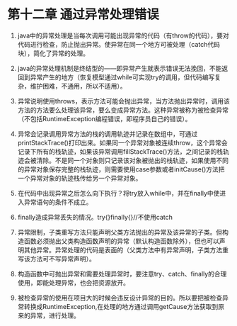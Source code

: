# 第十二章 通过异常处理错误 #
1. java中的异常处理是当每次调用可能出现异常的代码（有throw的代码），要对代码进行检查，防止抛出异常。使异常在同一个地方可被处理（catch代码块），简化了异常的处理。  

2. java的异常处理机制是终结型的——即异常产生就表示错误无法挽回，不能返回到异常产生的地方（恢复模型通过while可实现try的调用，但代码编写复杂，维护困难，不通用，所以不适用）。  
  
3. 异常说明使用throws，表示方法可能会抛出异常，当方法抛出异常时，调用该方法的方法要么处理该异常，要么变成异常方法。这种异常被称为被检查异常（不包括RuntimeException编程错误，即程序员自己的错误）。

4. 异常会记录调用异常方法的栈的调用轨迹并记录在数组中，可通过printStackTrace()打印出来。如果同一个异常对象被连续throw，这个异常会记录下所有的栈轨迹，如果该异常调用fillStackTrace()方法，之间记录的栈轨迹会被清除。不是同一个对象则只记录该对象被抛出的栈轨迹，如果使用不同的异常对象保存完整的栈轨迹，则需要使用case参数或者initCause()方法把一个异常对象的轨迹栈传给另一个异常对象。

5. 在代码中出现异常之后怎么向下执行？将try放入while中，并在finally中使进入异常语句的条件不成立。

6. finally造成异常丢失的情况。try{}finally{}//不使用catch

7. 异常限制，子类重写方法只能声明父类方法抛出的异常及该异常的子类。但构造函数必须抛出父类构造函数声明的异常（默认构造函数除外），但也可以声明其他异常。异常处理的代码是表面的（父类方法中有异常声明，子类方法重写该方法可不写异常声明）。

8. 构造函数中可抛出异常和需要处理异常时，要注意try、catch、finally的合理使用，即能处理异常，也会把资源放开。

9. 被检查异常的使用在项目大的时候会违反设计异常的目的。所以要把被检查异常转换成RuntimeException,在处理的地方通过调用getCause方法获取到原来的异常，进行处理。